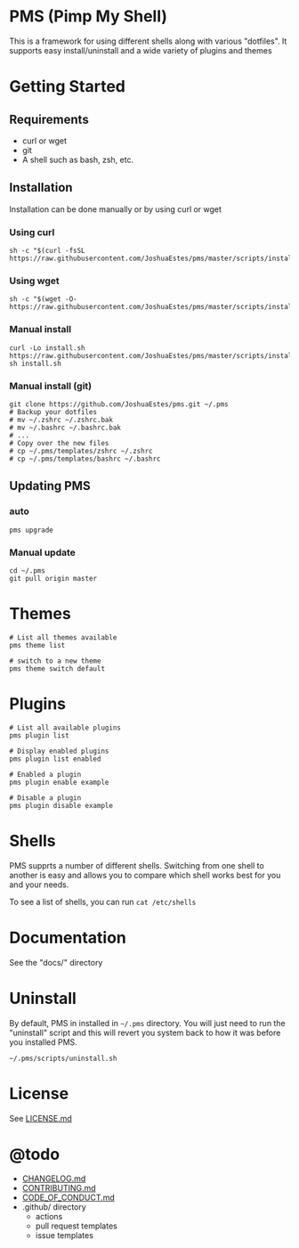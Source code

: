 PMS (Pimp My Shell)
===================

This is a framework for using different shells along with various "dotfiles".
It supports easy install/uninstall and a wide variety of plugins and themes

# Getting Started

## Requirements
  * curl or wget
  * git
  * A shell such as bash, zsh, etc.

## Installation
Installation can be done manually or by using curl or wget

### Using curl
```
sh -c "$(curl -fsSL https://raw.githubusercontent.com/JoshuaEstes/pms/master/scripts/install.sh)"
```

### Using wget
```
sh -c "$(wget -O- https://raw.githubusercontent.com/JoshuaEstes/pms/master/scripts/install.sh)"
```

### Manual install
```
curl -Lo install.sh https://raw.githubusercontent.com/JoshuaEstes/pms/master/scripts/install.sh
sh install.sh
```

### Manual install (git)
```
git clone https://github.com/JoshuaEstes/pms.git ~/.pms
# Backup your dotfiles
# mv ~/.zshrc ~/.zshrc.bak
# mv ~/.bashrc ~/.bashrc.bak
# ...
# Copy over the new files
# cp ~/.pms/templates/zshrc ~/.zshrc
# cp ~/.pms/templates/bashrc ~/.bashrc
```

## Updating PMS
### auto
```
pms upgrade
```

### Manual update
```
cd ~/.pms
git pull origin master
```

# Themes
```
# List all themes available
pms theme list

# switch to a new theme
pms theme switch default
```

# Plugins
```
# List all available plugins
pms plugin list

# Display enabled plugins
pms plugin list enabled

# Enabled a plugin
pms plugin enable example

# Disable a plugin
pms plugin disable example
```

# Shells
PMS supprts a number of different shells. Switching from one shell to another
is easy and allows you to compare which shell works best for you and your needs.

To see a list of shells, you can run `cat /etc/shells`

# Documentation
See the "docs/" directory

# Uninstall
By default, PMS in installed in `~/.pms` directory. You will just need to run
the "uninstall" script and this will revert you system back to how it was before
you installed PMS.
```
~/.pms/scripts/uninstall.sh
```

# License
See [LICENSE.md](https://github.com/JoshuaEstes/pms/blob/master/LICENSE.md)

# @todo
  * [CHANGELOG.md](https://github.com/JoshuaEstes/pms/blob/master/CHANGELOG.md)
  * [CONTRIBUTING.md](https://github.com/JoshuaEstes/pms/blob/master/CONTRIBUTING.md)
  * [CODE_OF_CONDUCT.md](https://github.com/JoshuaEstes/pms/blob/master/CODE_OF_CONDUCT.md)
  * .github/ directory
    * actions
    * pull request templates
    * issue templates
